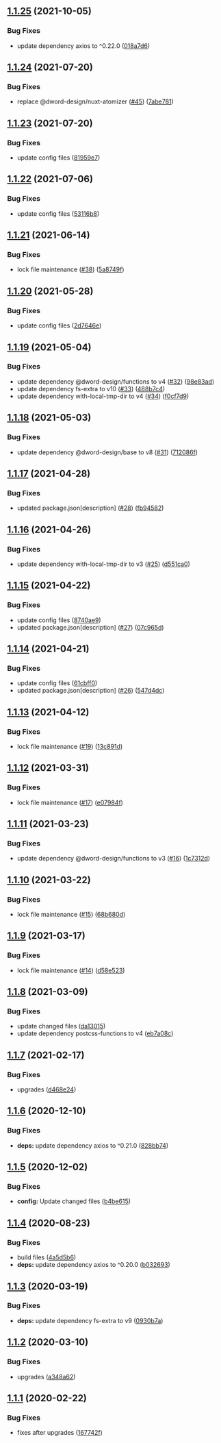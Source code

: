 ## [1.1.25](https://github.com/dword-design/atomizer-plugin-vertical-rhythm/compare/v1.1.24...v1.1.25) (2021-10-05)


### Bug Fixes

* update dependency axios to ^0.22.0 ([018a7d6](https://github.com/dword-design/atomizer-plugin-vertical-rhythm/commit/018a7d61f941bb905c7581115f50b212142d4a7b))

## [1.1.24](https://github.com/dword-design/atomizer-plugin-vertical-rhythm/compare/v1.1.23...v1.1.24) (2021-07-20)


### Bug Fixes

* replace @dword-design/nuxt-atomizer ([#45](https://github.com/dword-design/atomizer-plugin-vertical-rhythm/issues/45)) ([7abe781](https://github.com/dword-design/atomizer-plugin-vertical-rhythm/commit/7abe781c13d465d5b0e26182ec23801143997e64))

## [1.1.23](https://github.com/dword-design/atomizer-plugin-vertical-rhythm/compare/v1.1.22...v1.1.23) (2021-07-20)


### Bug Fixes

* update config files ([81959e7](https://github.com/dword-design/atomizer-plugin-vertical-rhythm/commit/81959e79ee344af1b8cfa8e308f3e10e00a6a9ce))

## [1.1.22](https://github.com/dword-design/atomizer-plugin-vertical-rhythm/compare/v1.1.21...v1.1.22) (2021-07-06)


### Bug Fixes

* update config files ([53116b8](https://github.com/dword-design/atomizer-plugin-vertical-rhythm/commit/53116b8f10e81ad319d396e6bee6986be958f2e5))

## [1.1.21](https://github.com/dword-design/atomizer-plugin-vertical-rhythm/compare/v1.1.20...v1.1.21) (2021-06-14)


### Bug Fixes

* lock file maintenance ([#38](https://github.com/dword-design/atomizer-plugin-vertical-rhythm/issues/38)) ([5a8749f](https://github.com/dword-design/atomizer-plugin-vertical-rhythm/commit/5a8749fc64127e30c95ee9982122918fd6027e85))

## [1.1.20](https://github.com/dword-design/atomizer-plugin-vertical-rhythm/compare/v1.1.19...v1.1.20) (2021-05-28)


### Bug Fixes

* update config files ([2d7646e](https://github.com/dword-design/atomizer-plugin-vertical-rhythm/commit/2d7646ef835f0c07ddfd8183061f6f7cd33e9a92))

## [1.1.19](https://github.com/dword-design/atomizer-plugin-vertical-rhythm/compare/v1.1.18...v1.1.19) (2021-05-04)


### Bug Fixes

* update dependency @dword-design/functions to v4 ([#32](https://github.com/dword-design/atomizer-plugin-vertical-rhythm/issues/32)) ([98e83ad](https://github.com/dword-design/atomizer-plugin-vertical-rhythm/commit/98e83ada3a8118ec83d1bf93f368b01b49ed7b17))
* update dependency fs-extra to v10 ([#33](https://github.com/dword-design/atomizer-plugin-vertical-rhythm/issues/33)) ([488b7c4](https://github.com/dword-design/atomizer-plugin-vertical-rhythm/commit/488b7c420960254372c50d7b7f76e3312e5246d0))
* update dependency with-local-tmp-dir to v4 ([#34](https://github.com/dword-design/atomizer-plugin-vertical-rhythm/issues/34)) ([f0cf7d9](https://github.com/dword-design/atomizer-plugin-vertical-rhythm/commit/f0cf7d9b692b74dca686d9c79c3430c6db15340c))

## [1.1.18](https://github.com/dword-design/atomizer-plugin-vertical-rhythm/compare/v1.1.17...v1.1.18) (2021-05-03)


### Bug Fixes

* update dependency @dword-design/base to v8 ([#31](https://github.com/dword-design/atomizer-plugin-vertical-rhythm/issues/31)) ([712086f](https://github.com/dword-design/atomizer-plugin-vertical-rhythm/commit/712086f99a1de2c5b418867e640f20aba2629e07))

## [1.1.17](https://github.com/dword-design/atomizer-plugin-vertical-rhythm/compare/v1.1.16...v1.1.17) (2021-04-28)


### Bug Fixes

* updated package.json[description] ([#28](https://github.com/dword-design/atomizer-plugin-vertical-rhythm/issues/28)) ([fb94582](https://github.com/dword-design/atomizer-plugin-vertical-rhythm/commit/fb94582f98901ca7dd7dc0d2907f53bc8e3da9c2))

## [1.1.16](https://github.com/dword-design/atomizer-plugin-vertical-rhythm/compare/v1.1.15...v1.1.16) (2021-04-26)


### Bug Fixes

* update dependency with-local-tmp-dir to v3 ([#25](https://github.com/dword-design/atomizer-plugin-vertical-rhythm/issues/25)) ([d551ca0](https://github.com/dword-design/atomizer-plugin-vertical-rhythm/commit/d551ca0c9a72e9167307764bd4c5016d8a9d3b14))

## [1.1.15](https://github.com/dword-design/atomizer-plugin-vertical-rhythm/compare/v1.1.14...v1.1.15) (2021-04-22)


### Bug Fixes

* update config files ([8740ae9](https://github.com/dword-design/atomizer-plugin-vertical-rhythm/commit/8740ae9c2bfba1f572b48d192c59caeab6081974))
* updated package.json[description] ([#27](https://github.com/dword-design/atomizer-plugin-vertical-rhythm/issues/27)) ([07c965d](https://github.com/dword-design/atomizer-plugin-vertical-rhythm/commit/07c965dda6905d1797e648eb5d72b131b7fe6b96))

## [1.1.14](https://github.com/dword-design/atomizer-plugin-vertical-rhythm/compare/v1.1.13...v1.1.14) (2021-04-21)


### Bug Fixes

* update config files ([61cbff0](https://github.com/dword-design/atomizer-plugin-vertical-rhythm/commit/61cbff025786ce6a1517c1746c7836f84b78d350))
* updated package.json[description] ([#26](https://github.com/dword-design/atomizer-plugin-vertical-rhythm/issues/26)) ([547d4dc](https://github.com/dword-design/atomizer-plugin-vertical-rhythm/commit/547d4dcc8a717be328053ccf8baa70659de389e8))

## [1.1.13](https://github.com/dword-design/atomizer-plugin-vertical-rhythm/compare/v1.1.12...v1.1.13) (2021-04-12)


### Bug Fixes

* lock file maintenance ([#19](https://github.com/dword-design/atomizer-plugin-vertical-rhythm/issues/19)) ([13c891d](https://github.com/dword-design/atomizer-plugin-vertical-rhythm/commit/13c891d4d66117b244219cceccde8f8492c41703))

## [1.1.12](https://github.com/dword-design/atomizer-plugin-vertical-rhythm/compare/v1.1.11...v1.1.12) (2021-03-31)


### Bug Fixes

* lock file maintenance ([#17](https://github.com/dword-design/atomizer-plugin-vertical-rhythm/issues/17)) ([e07984f](https://github.com/dword-design/atomizer-plugin-vertical-rhythm/commit/e07984f16f9ed1bc06ec544ebb4c26623033c0dd))

## [1.1.11](https://github.com/dword-design/atomizer-plugin-vertical-rhythm/compare/v1.1.10...v1.1.11) (2021-03-23)


### Bug Fixes

* update dependency @dword-design/functions to v3 ([#16](https://github.com/dword-design/atomizer-plugin-vertical-rhythm/issues/16)) ([1c7312d](https://github.com/dword-design/atomizer-plugin-vertical-rhythm/commit/1c7312d3b55c54629586702c2cd77f3a8fe22844))

## [1.1.10](https://github.com/dword-design/atomizer-plugin-vertical-rhythm/compare/v1.1.9...v1.1.10) (2021-03-22)


### Bug Fixes

* lock file maintenance ([#15](https://github.com/dword-design/atomizer-plugin-vertical-rhythm/issues/15)) ([68b680d](https://github.com/dword-design/atomizer-plugin-vertical-rhythm/commit/68b680d0d6f760dc027c96a076ce0770df6a29f7))

## [1.1.9](https://github.com/dword-design/atomizer-plugin-vertical-rhythm/compare/v1.1.8...v1.1.9) (2021-03-17)


### Bug Fixes

* lock file maintenance ([#14](https://github.com/dword-design/atomizer-plugin-vertical-rhythm/issues/14)) ([d58e523](https://github.com/dword-design/atomizer-plugin-vertical-rhythm/commit/d58e5232f63109c80b7001cc00aa855453a936e0))

## [1.1.8](https://github.com/dword-design/atomizer-plugin-vertical-rhythm/compare/v1.1.7...v1.1.8) (2021-03-09)


### Bug Fixes

* update changed files ([da13015](https://github.com/dword-design/atomizer-plugin-vertical-rhythm/commit/da13015a5b3b258a997a1e85fd0a403a5a99ecef))
* update dependency postcss-functions to v4 ([eb7a08c](https://github.com/dword-design/atomizer-plugin-vertical-rhythm/commit/eb7a08c6d8f794b3e550cf96d9761b1a882ad379))

## [1.1.7](https://github.com/dword-design/atomizer-plugin-vertical-rhythm/compare/v1.1.6...v1.1.7) (2021-02-17)


### Bug Fixes

* upgrades ([d468e24](https://github.com/dword-design/atomizer-plugin-vertical-rhythm/commit/d468e241dff57430b0ec536e81e0bd0b7deb8808))

## [1.1.6](https://github.com/dword-design/atomizer-plugin-vertical-rhythm/compare/v1.1.5...v1.1.6) (2020-12-10)


### Bug Fixes

* **deps:** update dependency axios to ^0.21.0 ([828bb74](https://github.com/dword-design/atomizer-plugin-vertical-rhythm/commit/828bb7497e19d16b14e9d6f1c17ae7558c224747))

## [1.1.5](https://github.com/dword-design/atomizer-plugin-vertical-rhythm/compare/v1.1.4...v1.1.5) (2020-12-02)


### Bug Fixes

* **config:** Update changed files ([b4be615](https://github.com/dword-design/atomizer-plugin-vertical-rhythm/commit/b4be615aa692ab8c09ee9843d5ee086f15e3bc18))

## [1.1.4](https://github.com/dword-design/atomizer-plugin-vertical-rhythm/compare/v1.1.3...v1.1.4) (2020-08-23)


### Bug Fixes

* build files ([4a5d5b6](https://github.com/dword-design/atomizer-plugin-vertical-rhythm/commit/4a5d5b658795ab9896ab40545502f0381ed2ac23))
* **deps:** update dependency axios to ^0.20.0 ([b032693](https://github.com/dword-design/atomizer-plugin-vertical-rhythm/commit/b03269343744289ba94f57a6cafbce604002b87b))

## [1.1.3](https://github.com/dword-design/atomizer-plugin-vertical-rhythm/compare/v1.1.2...v1.1.3) (2020-03-19)


### Bug Fixes

* **deps:** update dependency fs-extra to v9 ([0930b7a](https://github.com/dword-design/atomizer-plugin-vertical-rhythm/commit/0930b7a5cd064b210798e4dcace372dcc376160c))

## [1.1.2](https://github.com/dword-design/atomizer-plugin-vertical-rhythm/compare/v1.1.1...v1.1.2) (2020-03-10)


### Bug Fixes

* upgrades ([a348a62](https://github.com/dword-design/atomizer-plugin-vertical-rhythm/commit/a348a625d3cfad654511c93cac9170d2b5a22e60))

## [1.1.1](https://github.com/dword-design/atomizer-plugin-vertical-rhythm/compare/v1.1.0...v1.1.1) (2020-02-22)


### Bug Fixes

* fixes after upgrades ([167742f](https://github.com/dword-design/atomizer-plugin-vertical-rhythm/commit/167742fdcfdae04b5570307534fcc48b24bf558e))
